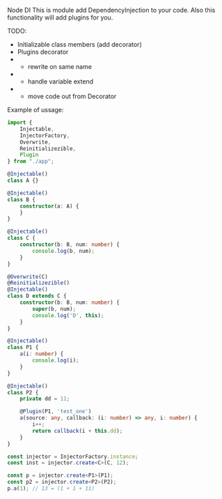 Node DI
This is module add DependencyInjection to your code.
Also this functionality will add plugins for you.

TODO:
* Initializable class members (add decorator)
* Plugins decorator
* * rewrite on same name
* * handle variable extend
* * move code out from Decorator
    
Example of ussage:
```typescript
import {
    Injectable,
    InjectorFactory,
    Overwrite,
    Reinitializezible,
    Plugin
} from "./app";

@Injectable()
class A {}

@Injectable()
class B {
    constructor(a: A) {
    }
}

@Injectable()
class C {
    constructor(b: B, num: number) {
        console.log(b, num);
    }
}

@Overwrite(C)
@Reinitializezible()
@Injectable()
class D extends C {
    constructor(b: B, num: number) {
        super(b, num);
        console.log('D', this);
    }
}

@Injectable()
class P1 {
    a(i: number) {
        console.log(i);
    }
}

@Injectable()
class P2 {
    private dd = 11;

    @Plugin(P1, 'test_one')
    a(source: any, callback: (i: number) => any, i: number) {
        i++;
        return callback(i + this.dd);
    }
}

const injector = InjectorFactory.instance;
const inst = injector.create<C>(C, 12);

const p = injector.create<P1>(P1);
const p2 = injector.create<P2>(P2);
p.a(1); // 13 = (1 + 1 + 11)
```